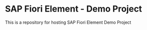 # SAP Fiori Element - Demo Project

This is a repository for hosting SAP Fiori Element Demo Project 